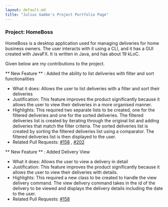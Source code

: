 ```yaml
---
layout: default.md
title: "Julius Gambe's Project Portfolio Page"
---
```


### Project: HomeBoss

HomeBoss is a desktop application used for managing deliveries for home business owners.
The user interacts with it using a CLI, and it has a GUI created with JavaFX.
It is written in Java, and has about 19 kLoC.

Given below are my contributions to the project.

** New Feature ** : Added the ability to list deliveries with filter and sort functionalities

* What it does: Allows the user to list deliveries with a filter and sort their deliveries
* Justification: This feature improves the product significantly because it allows the user to view their deliveries
  in a more organised manner.
* Highlights: This required two separate lists to be created, one for the filtered deliveries and one for the sorted
  deliveries. The filtered deliveries list is created by iterating through the original list and adding deliveries that
  match the filter criteria. The sorted deliveries list is created by sorting the filtered deliveries list using a
  comparator. The filtered deliveries list is then displayed to the user.
* Related Pull Requests: [\#158](https://github.com/AY2324S1-CS2103T-T13-3/tp/pull/158)
  , [#202](https://github.com/AY2324S1-CS2103T-T13-3/tp/pull/202)

** New Feature ** : Added Delivery View

* What it does: Allows the user to view a delivery in detail
* Justification: This feature improves the product significantly because it allows the user to view their deliveries
  with details.
* Highlights: This required a new class to be created to handle the view delivery command. The view delivery command
  takes in the id of the delivery to be viewed and displays the delivery details including the date to the user.
* Related Pull Requests: [\#158](https://github.com/AY2324S1-CS2103T-T13-3/tp/pull/158)
